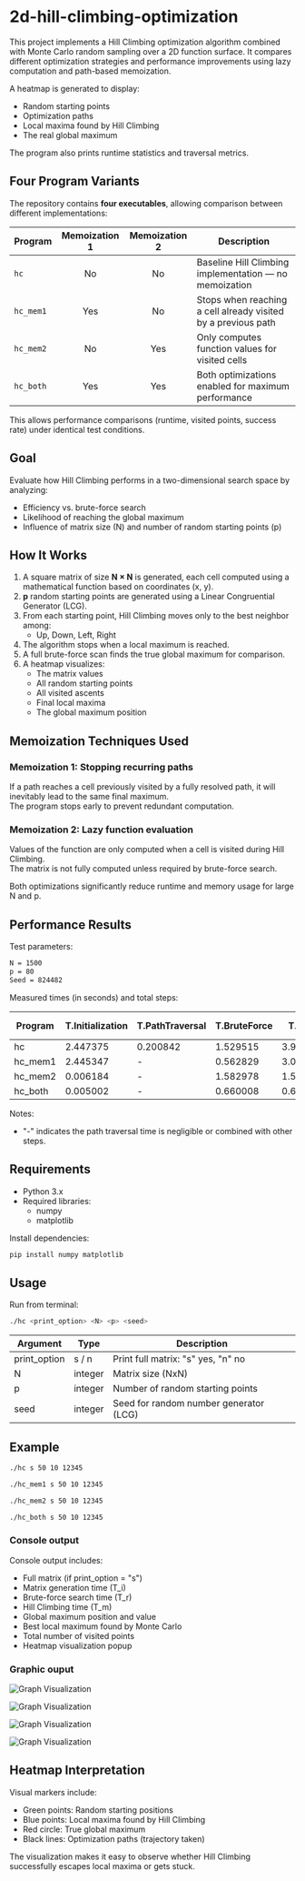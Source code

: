# 2d-hill-climbing-optimization

This project implements a Hill Climbing optimization algorithm combined with Monte Carlo random sampling over a 2D function surface. It compares different optimization strategies and performance improvements using lazy computation and path-based memoization.

A heatmap is generated to display:
- Random starting points
- Optimization paths
- Local maxima found by Hill Climbing
- The real global maximum

The program also prints runtime statistics and traversal metrics.


## Four Program Variants

The repository contains **four executables**, allowing comparison between different implementations:

| Program | Memoization 1 | Memoization 2 | Description |
|--------|:-------------:|:-------------:|-------------|
| `hc` | No | No | Baseline Hill Climbing implementation — no memoization |
| `hc_mem1` | Yes | No | Stops when reaching a cell already visited by a previous path |
| `hc_mem2` | No | Yes | Only computes function values for visited cells |
| `hc_both` | Yes | Yes | Both optimizations enabled for maximum performance |

This allows performance comparisons (runtime, visited points, success rate) under identical test conditions.



## Goal

Evaluate how Hill Climbing performs in a two-dimensional search space by analyzing:

- Efficiency vs. brute-force search
- Likelihood of reaching the global maximum
- Influence of matrix size (N) and number of random starting points (p)


## How It Works

1. A square matrix of size **N × N** is generated, each cell computed using a mathematical function based on coordinates (x, y).
2. **p** random starting points are generated using a Linear Congruential Generator (LCG).
3. From each starting point, Hill Climbing moves only to the best neighbor among:
   - Up, Down, Left, Right
4. The algorithm stops when a local maximum is reached.
5. A full brute-force scan finds the true global maximum for comparison.
6. A heatmap visualizes:
   - The matrix values
   - All random starting points
   - All visited ascents
   - Final local maxima
   - The global maximum position


## Memoization Techniques Used

### Memoization 1: Stopping recurring paths
If a path reaches a cell previously visited by a fully resolved path, it will inevitably lead to the same final maximum.  
The program stops early to prevent redundant computation.

### Memoization 2: Lazy function evaluation
Values of the function are only computed when a cell is visited during Hill Climbing.  
The matrix is not fully computed unless required by brute-force search.

Both optimizations significantly reduce runtime and memory usage for large N and p.


## Performance Results

Test parameters:

```bash
N = 1500
p = 80
Seed = 824482
```

Measured times (in seconds) and total steps:

| Program         | T.Initialization | T.PathTraversal | T.BruteForce | T.Total | Total Steps |
|-----------------|-----------------|----------------|--------------|---------|-------------|
| hc         | 2.447375        | 0.200842       | 1.529515     | 3.976890| 77297       |
| hc_mem1    | 2.445347        | -              | 0.562829     | 3.008176| 28879       |
| hc_mem2    | 0.006184        | -              | 1.582978     | 1.589162| 77297       |
| hc_both   | 0.005002        | -              | 0.660008     | 0.665010| 28879       |

Notes:

- "-" indicates the path traversal time is negligible or combined with other steps.


## Requirements

- Python 3.x
- Required libraries:
  - numpy
  - matplotlib

Install dependencies:
```bash
pip install numpy matplotlib
```

## Usage

Run from terminal:
```bash
./hc <print_option> <N> <p> <seed>
```

| Argument     | Type    | Description                            |
| ------------ | ------- | -------------------------------------- |
| print_option | s / n   | Print full matrix: "s" yes, "n" no     |
| N            | integer | Matrix size (NxN)                      |
| p            | integer | Number of random starting points       |
| seed         | integer | Seed for random number generator (LCG) |

## Example
```bash
./hc s 50 10 12345
```
```bash
./hc_mem1 s 50 10 12345
```
```bash
./hc_mem2 s 50 10 12345
```
```bash
./hc_both s 50 10 12345
```
### Console output

Console output includes:
- Full matrix (if print_option = "s")
- Matrix generation time (T_i)
- Brute-force search time (T_r)
- Hill Climbing time (T_m)
- Global maximum position and value
- Best local maximum found by Monte Carlo
- Total number of visited points
- Heatmap visualization popup

### Graphic ouput

![Graph Visualization](images/hc_graph_result.png)

![Graph Visualization](images/hc_mem1_graph_result.png)

![Graph Visualization](images/hc_mem2_graph_result.png)

![Graph Visualization](images/hc_both_graph_result.png)

## Heatmap Interpretation

Visual markers include:
- Green points: Random starting positions
- Blue points: Local maxima found by Hill Climbing
- Red circle: True global maximum
- Black lines: Optimization paths (trajectory taken)

The visualization makes it easy to observe whether Hill Climbing
successfully escapes local maxima or gets stuck.












